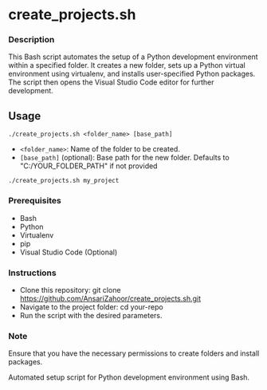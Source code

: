 # create_projects.sh

### Description

This Bash script automates the setup of a Python development environment within a specified folder. It creates a new folder, sets up a Python virtual environment using virtualenv, and installs user-specified Python packages. The script then opens the Visual Studio Code editor for further development.

## Usage

```
./create_projects.sh <folder_name> [base_path]
```

- `<folder_name>`: Name of the folder to be created.
- `[base_path]` (optional): Base path for the new folder. Defaults to "C:/YOUR_FOLDER_PATH" if not provided

```
./create_projects.sh my_project
```

### Prerequisites
- Bash
- Python
- Virtualenv
- pip
- Visual Studio Code (Optional)

### Instructions
- Clone this repository: git clone https://github.com/AnsariZahoor/create_projects.sh.git
- Navigate to the project folder: cd your-repo
- Run the script with the desired parameters.

### Note
Ensure that you have the necessary permissions to create folders and install packages.

Automated setup script for Python development environment using Bash.

